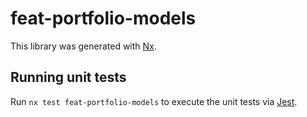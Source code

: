 # feat-portfolio-models

This library was generated with [Nx](https://nx.dev).

## Running unit tests

Run `nx test feat-portfolio-models` to execute the unit tests via [Jest](https://jestjs.io).
